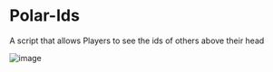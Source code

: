 # Polar-Ids
A script that allows Players to see the ids of others above their head


![image](https://user-images.githubusercontent.com/102779658/227055180-8b463d4e-5a28-47b2-a39b-d64da4fa5f97.png)
